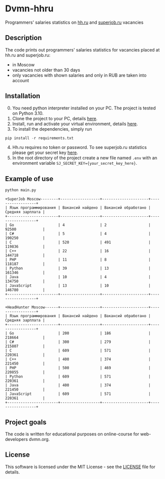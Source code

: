 # Dvmn-hhru
Programmers' salaries statistics on [hh.ru](www.hh.ru) and [superjob.ru](www.superjob.ru) vacancies

## Description
The code prints out programmers' salaries statistics for vacancies placed at hh.ru and superjob.ru:
* in Moscow
* vacancies not older than 30 days
* only vacancies with shown salaries and only in RUB are taken into account

## Installation
0. You need python interpreter installed on your PС. The project is tested on Python 3.10.
1. Clone the project to your PC, details [here](https://docs.github.com/en/repositories/creating-and-managing-repositories/cloning-a-repository).
2. Install, run and activate your virtual environment, details [here](https://docs.python-guide.org/dev/virtualenvs/).
3. To install the dependencies, simply run 
```python
pip install -r requirements.txt
```
4. Hh.ru requires no token or password. To see superjob.ru statistics please get your secret key [here](https://api.superjob.ru/register). 
5. In the root directory of the project create a new file named `.env` with an environment variable `SJ_SECRET_KEY={your_secret_key_here}`.

## Example of use
```python
python main.py
```
```
+SuperJob Moscow--------+------------------+---------------------+------------------+
| Язык программирования | Вакансий найдено | Вакансий обработано | Средняя зарплата |
+-----------------------+------------------+---------------------+------------------+
| Go                    | 4                | 2                   | 92500            |
| C#                    | 5                | 4                   | 190250           |
| C                     | 520              | 491                 | 119836           |
| C++                   | 22               | 16                  | 144718           |
| PHP                   | 11               | 8                   | 118187           |
| Python                | 39               | 13                  | 161346           |
| Java                  | 10               | 4                   | 134750           |
| JavaScript            | 13               | 10                  | 146780           |
+-----------------------+------------------+---------------------+------------------+

+HeadHunter Moscow------+------------------+---------------------+------------------+
| Язык программирования | Вакансий найдено | Вакансий обработано | Средняя зарплата |
+-----------------------+------------------+---------------------+------------------+
| Go                    | 200              | 186                 | 218664           |
| C#                    | 300              | 279                 | 215807           |
| C                     | 609              | 571                 | 220361           |
| C++                   | 400              | 374                 | 221450           |
| PHP                   | 500              | 469                 | 220855           |
| Python                | 609              | 571                 | 220361           |
| Java                  | 400              | 374                 | 221450           |
| JavaScript            | 609              | 571                 | 220361           |
+-----------------------+------------------+---------------------+------------------+
```

## Project goals
The code is written for educational purposes on online-course for web-developers dvmn.org.

## License
This software is licensed under the MIT License - see the [LICENSE](https://github.com/vdesyatke/Dvmn-hhru/blob/master/LICENSE) file for details.
